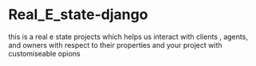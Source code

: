 # Real_E_state-django
this is a real e state projects which helps us interact with clients , agents, and owners with respect to their properties and your project with customiseable opions
